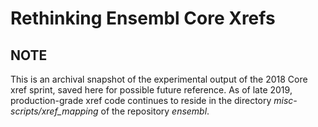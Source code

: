 # Rethinking Ensembl Core Xrefs

## NOTE

This is an archival snapshot of the experimental output of the 2018 Core xref sprint, saved here for possible future reference. As of late 2019, production-grade xref code continues to reside in the directory _misc-scripts/xref_mapping_ of the repository _ensembl_.
